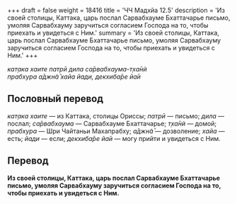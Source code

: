+++
draft = false
weight = 18416
title = 'ЧЧ Мадхйа 12.5'
description = 'Из своей столицы, Каттака, царь послал Сарвабхауме Бхаттачарье письмо, умоляя Сарвабхауму заручиться согласием Господа на то, чтобы приехать и увидеться с Ним.'
summary = 'Из своей столицы, Каттака, царь послал Сарвабхауме Бхаттачарье письмо, умоляя Сарвабхауму заручиться согласием Господа на то, чтобы приехать и увидеться с Ним.'
+++

_кат̣ака хаите патрӣ дила са̄рвабхаума-т̣ха̄н̃и  
прабхура а̄джн̃а̄ хайа йади, декхиба̄ре йа̄и_

## Пословный перевод

_кат̣ака_ _хаите_ — из Каттака, столицы Ориссы; _патрӣ_ — письмо; _дила_ — послал; _са̄рвабхаума_ — Сарвабхауме Бхаттачарье; _т̣ха̄н̃и_ — домой; _прабхура_ — Шри Чайтаньи Махапрабху; _а̄джн̃а̄_ — дозволение; _хайа_ — есть; _йади_ — если; _декхиба̄ре_ _йа̄и_ — могу прийти и увидеться с Ним.

## Перевод

**Из своей столицы, Каттака, царь послал Сарвабхауме Бхаттачарье письмо, умоляя Сарвабхауму заручиться согласием Господа на то, чтобы приехать и увидеться с Ним.**
